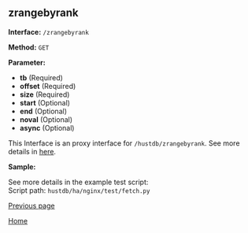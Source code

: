## zrangebyrank ##

**Interface:** `/zrangebyrank`

**Method:** `GET`

**Parameter:** 

*  **tb** (Required)
*  **offset** (Required)  
*  **size** (Required)  
*  **start** (Optional)  
*  **end** (Optional)    
*  **noval** (Optional)   
*  **async** (Optional)    

This Interface is an proxy interface for `/hustdb/zrangebyrank`. See more details in [here](../hustdb/hustdb/zrangebyrank.md).  

**Sample:**

See more details in the example test script:  
Script path: `hustdb/ha/nginx/test/fetch.py`

[Previous page](../ha.md)

[Home](../../index.md)